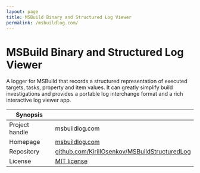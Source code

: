 ```yaml
---
layout: page
title: MSBuild Binary and Structured Log Viewer
permalink: /msbuildlog.com/
---
```


# MSBuild Binary and Structured Log Viewer

A logger for MSBuild that records a structured representation of executed targets, tasks, property and item values. It can greatly simplify build investigations and provides a portable log interchange format and a rich interactive log viewer app.

| Synopsis         |  |
|------------------|--|
| Project handle   | msbuildlog.com |
| Homepage         | [msbuildlog.com](https://msbuildlog.com/) |
| Repository       | [github.com/KirillOsenkov/MSBuildStructuredLog](https://github.com/KirillOsenkov/MSBuildStructuredLog) |
| License          | [MIT license](https://opensource.org/licenses/MIT) |